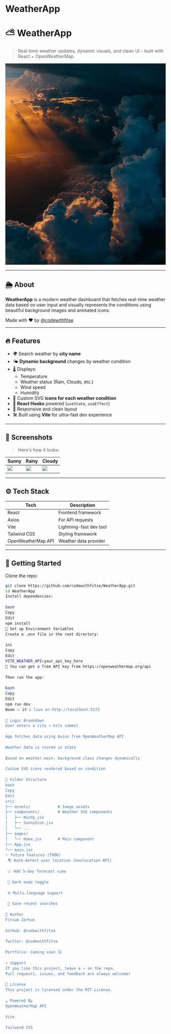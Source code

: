 # WeatherApp

# ⛅ WeatherApp

> Real-time weather updates, dynamic visuals, and clean UI – built with React + OpenWeatherMap.

![Preview](./Frontend/public/LandingBg.png)

---

## 🌦 About

**WeatherApp** is a modern weather dashboard that fetches real-time weather data based on user input and visually represents the conditions using beautiful background images and animated icons.

Made with ❤️ by [@codewithfitse](https://github.com/codewithfitse)

---

## 🔥 Features

- 🌍 Search weather by **city name**
- 🌤️ **Dynamic background** changes by weather condition
- 🌡️ Displays:
  - Temperature
  - Weather status (Rain, Clouds, etc.)
  - Wind speed
  - Humidity
- 🎨 Custom SVG **icons for each weather condition**
- 🧠 **React Hooks** powered (`useState`, `useEffect`)
- 🚀 Responsive and clean layout
- 🛠️ Built using **Vite** for ultra-fast dev experience

---

## 📸 Screenshots

> Here's how it looks:

| Sunny             | Rainy             | Cloudy             |
|------------------|------------------|-------------------|
| ![](./public/sunny.png) | ![](./public/rainy.png) | ![](./public/cloudy.png) |

---

## ⚙️ Tech Stack

| Tech        | Description              |
|-------------|--------------------------|
| React       | Frontend framework       |
| Axios       | For API requests         |
| Vite        | Lightning-fast dev tool |
| Tailwind CSS| Styling framework        |
| OpenWeatherMap API | Weather data provider |

---

## 🧪 Getting Started

Clone the repo:

```bash
git clone https://github.com/codewithfitse/WeatherApp.git
cd WeatherApp
Install dependencies:

bash
Copy
Edit
npm install
🔑 Set up Environment Variables
Create a .env file in the root directory:

ini
Copy
Edit
VITE_WEATHER_API=your_api_key_here
🔐 You can get a free API key from https://openweathermap.org/api

Then run the app:

bash
Copy
Edit
npm run dev
Boom 💥 it's live on http://localhost:5173

🧠 Logic Breakdown
User enters a city → hits submit

App fetches data using Axios from OpenWeatherMap API

Weather data is stored in state

Based on weather.main, background class changes dynamically

Custom SVG icons rendered based on condition

📁 Folder Structure
bash
Copy
Edit
src/
├── assets/            # Image assets
├── components/        # Weather SVG components
│   ├── Windy.jsx
│   ├── SunnyIcon.jsx
│   └── ...
├── pages/
│   └── Home.jsx       # Main component
├── App.jsx
└── main.jsx
✨ Future Features (TODO)
 🌎 Auto-detect user location (Geolocation API)

 📈 Add 5-day forecast view

 🎨 Dark mode toggle

 🌐 Multi-language support

 💾 Save recent searches

🙌 Author
Fitsum Zerhun

GitHub: @codewithfitse

Twitter: @codewithfitse

Portfolio: Coming soon 😉

⭐ Support
If you like this project, leave a ⭐ on the repo.
Pull requests, issues, and feedback are always welcome!

📜 License
This project is licensed under the MIT License.

☁️ Powered By
OpenWeatherMap API

Vite

Tailwind CSS
